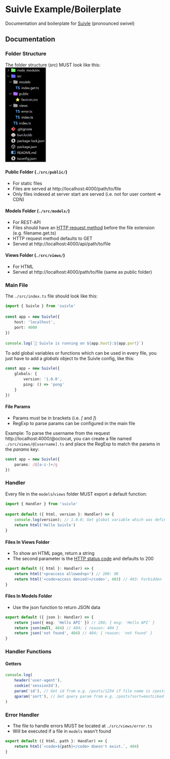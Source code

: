 # Suivle Example/Boilerplate
Documentation and boilerplate for [Suivle](https://github.com/hunchr/suivle) (pronounced swivel)

## Documentation
### Folder Structure
The folder structure (src) MUST look like this:\
<img width="128" src="https://raw.githubusercontent.com/hunchr/suivle/main/docs/img/folder-structure.png" alt="Folder Structure">

#### Public Folder (```./src/public/```)
* For static files
* Files are served at http://localhost:4000/path/to/file
* Only files indexed at server start are served (i.e. not for user content => CDN)

#### Models Folder (```./src/models/```)
* For REST-API
* Files should have an [HTTP request method](https://developer.mozilla.org/en-US/docs/Web/HTTP/Methods) before the file extension (e.g. filename.get.ts)
* HTTP request method defaults to GET
* Served at http://localhost:4000/api/path/to/file

#### Views Folder (```./src/views/```)
* For HTML
* Served at http://localhost:4000/path/to/file (same as public folder)

### Main File
The ```./src/index.ts``` file should look like this:
```ts
import { Suivle } from 'suivle'

const app = new Suivle({
    host: 'localhost',
    port: 4000
})

console.log(`🚀 Suivle is running on ${app.host}:${app.port}`)
```

To add global variables or functions which can be used in every file, you just have to add a *globals* object to the Suivle config, like this:
```ts
const app = new Suivle({
    globals: {
        version: '1.0.0',
        ping: () => 'pong'
    }
})
```

#### File Params
* Params must be in brackets (i.e. *[* and *]*)
* RegExp to parse params can be configured in the main file

Example: To parse the username from the request http://localhost:4000/@octocat, you can create a file named ```./src/views/@[username].ts``` and place the RegExp to match the params in the *params* key:
```ts
const app = new Suivle({
    params: /@[a-z-]+/g
})
```

### Handler
Every file in the ```models```/```views``` folder MUST export a default function:
```ts
import { Handler } from 'suivle'

export default ({ html, version }: Handler) => {
    console.log(version); // 1.0.0; Get global variable which was defined in the main file
    return html('Hello Suivle')
}
```

#### Files In Views Folder
* To show an HTML page, return a string
* The second parameter is the [HTTP status code](https://developer.mozilla.org/en-US/docs/Web/HTTP/Status) and defaults to 200
```ts
export default ({ html }: Handler) => {
    return html('<p>access allowed<p>') // 200: OK
    return html('<code>access denied!</code>', 403) // 403: Forbidden
}
```

#### Files In Models Folder
* Use the json function to return JSON data
```ts
export default ({ json }: Handler) => {
    return json({ msg: 'Hello API' }) // 200; { msg: 'Hello API' }
    return json(null, 404) // 404; { reason: 404 }
    return json('not found', 404) // 404; { reason: 'not found' }
}
```

### Handler Functions
#### Getters
```ts
console.log(
    header('user-agent'),
    cookie('sessionId'),
    param('id'), // Get id from e.g. /posts/1234 if file name is /posts/[id].ts
    qparam('sort'), // Get query param from e.g. /posts?sort=mostLiked
)
```

### Error Handler
* The file to handle errors MUST be located at ```./src/views/error.ts```
* Will be executed if a file in ```models``` wasn't found
```ts
export default ({ html, path }: Handler) => {
    return html(`<code>${path}</code> doesn't exist.`, 404)
}
```
